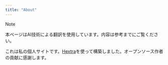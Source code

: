 ```yaml
---
title: "About"
---
```


> [!note]
> 本ページはAI技術による翻訳を使用しています。内容は参考までにご覧ください。

これは私の個人サイトです。[Hextra](https://github.com/imfing/hextra)を使って構築しました。オープンソース作者の貢献に感謝します。